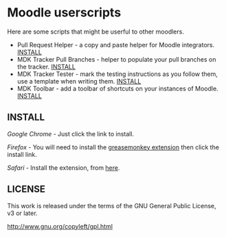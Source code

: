 Moodle userscripts
==================

Here are some scripts that might be userful to other moodlers.

- Pull Request Helper - a copy and paste helper for Moodle integrators. [INSTALL](https://github.com/danpoltawski/userscripts-moodle/raw/master/pull-request-helper.user.js)
- MDK Tracker Pull Branches - helper to populate your pull branches on the tracker. [INSTALL](https://github.com/FMCorz/userscripts-moodle/raw/master/mdk-tracker-pull-branches.user.js)
- MDK Tracker Tester - mark the testing instructions as you follow them, use a template when writing them. [INSTALL](https://github.com/FMCorz/userscripts-moodle/raw/master/mdk-tracker-tester.user.js)
- MDK Toolbar - add a toolbar of shortcuts on your instances of Moodle. [INSTALL](https://github.com/FMCorz/userscripts-moodle/raw/master/mdk-toolbar.user.js)

INSTALL
-------

*Google Chrome* - Just click the link to install.

*Firefox* - You will need to install the [greasemonkey extension](https://addons.mozilla.org/en-US/firefox/addon/greasemonkey/) then click the install link.

*Safari* - Install the extension, from [here](https://dl.dropbox.com/u/5403781/extensions/pull-request-helper.safariextz).

LICENSE
-------

This work is released under the terms of the GNU General Public License, v3 or later.

http://www.gnu.org/copyleft/gpl.html
